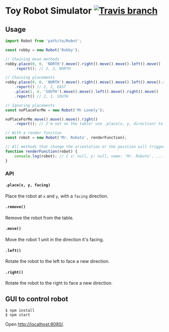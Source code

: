 # Toy Robot Simulator [![Travis branch](https://img.shields.io/travis/JackCuthbert/toy-robot-simulator/master.svg?maxAge=3600&style=flat-square)](https://travis-ci.org/JackCuthbert/toy-robot-simulator)

## Usage

```javascript
import Robot from 'path/to/Robot';

const robby = new Robot('Robby');

// Chaining move methods
robby.place(0, 0, 'NORTH').move().right().move().move().left().move()
    .report(); // 2, 2, NORTH

// Chaining placements
robby.place(0, 0, 'NORTH').move().right().move().move().left().move().right()
    .report() // 2, 2, EAST
    .place(1, 4, 'SOUTH').move().move().left().move().right().move()
    .report() // 2, 1, SOUTH

// Ignoring placements
const noPlaceForMe = new Robot('Mr Lonely');

noPlaceForMe.move().move().move().right()
    .report(); // I'm not on the table! use .place(x, y, direction) to place me.

// With a render function
const robot = new Robot('Mr. Roboto', renderFunction);

// All methods that change the orientation or the position will trigger this
function renderFunction(robot) {
    console.log(robot); // { x: null, y: null, name: 'Mr. Roboto', ... }
}
```

### API

#### `.place(x, y, facing)`

Place the robot at `x` and `y`, with a `facing` direction.

#### `.remove()`

Remove the robot from the table.

#### `.move()`

Move the robot 1 unit in the direction it's facing.

#### `.left()`

Rotate the robot to the left to face a new direction.

#### `.right()`

Rotate the robot to the right to face a new direction.

## GUI to control robot

```
$ npm install
$ npm start
```
Open <http://localhost:8080/>.
